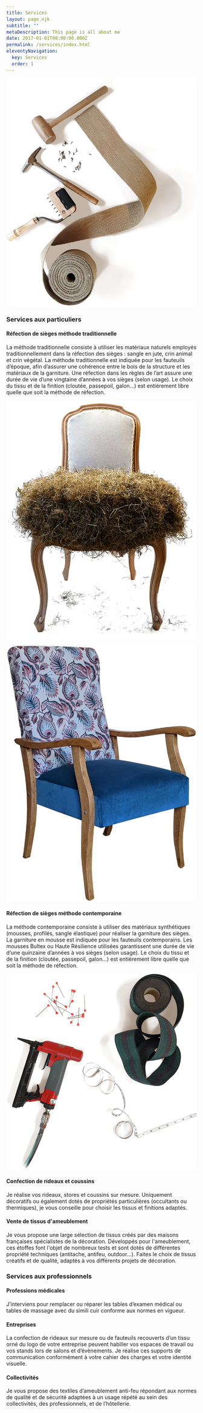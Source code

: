 ```yaml
---
title: Services
layout: page.njk
subtitle: ""
metaDescription: This page is all about me
date: 2017-01-01T00:00:00.000Z
permalink: /services/index.html
eleventyNavigation:
  key: Services
  order: 1
---
```

<section>
<div>

![les outils du tapissier d'ameublement](/src/assets/img/outils-traditionnels.png "Fern")
</div>

<article>

### Services aux particuliers

#### Réfection de sièges méthode traditionnelle
La méthode traditionnelle consiste à utiliser les matériaux naturels employés traditionnellement dans la réfection des sièges : sangle en jute, crin animal et crin végétal. 
La méthode traditionnelle est indiquée pour les fauteuils d’époque, afin d’assurer une cohérence entre le bois de la structure et les matériaux de la garniture.
Une réfection dans les règles de l’art assure une durée de vie d’une vingtaine d’années à vos sièges (selon usage).
Le choix du tissu et de la finition (cloutée, passepoil, galon…) est entièrement libre quelle que soit la méthode de réfection.
</article>

<div>

![Fern](/src/assets/img/fauteuil-trad.png "Fern")
</div>
</section>
<section>
<div>

![les outils du tapissier d'ameublement](/src/assets/img/fauteuil-contempo.png "Fern")
</div>
<article>

#### Réfection de sièges méthode contemporaine
La méthode contemporaine consiste à utiliser des matériaux synthétiques (mousses, profilés, sangle élastique) pour réaliser la garniture des sièges.
La garniture en mousse est indiquée pour les fauteuils contemporains. Les mousses Bultex ou Haute Résilience utilisées garantissent une durée de vie d’une quinzaine d’années à vos sièges (selon usage).
Le choix du tissu et de la finition (cloutée, passepoil, galon…) est entièrement libre quelle que soit la méthode de réfection.
</article>
<div>

![les outils du tapissier d'ameublement](/src/assets/img/outils-contemporain.png "Fern")
</div>
</section>

#### Confection de rideaux et coussins
Je réalise vos rideaux, stores et coussins sur mesure. Uniquement décoratifs ou également dotés de propriétés particulières (occultants ou thermiques), je vous conseille pour choisir les tissus et finitions adaptés.

#### Vente de tissus d'ameublement
Je vous propose une large sélection de tissus créés par des maisons françaises spécialistes de la décoration.
Développés pour l'ameublement, ces étoffes font l'objet de nombreux tests et sont dotés de différentes propriété techniques (antitache, antifeu, outdoor...).
Faites le choix de tissus créatifs et de qualité, adaptés à vos différents projets de décoration.

### Services aux professionnels

#### Professions médicales
J’interviens pour remplacer ou réparer les tables d’examen médical ou tables de massage avec du simili cuir conforme aux normes en vigueur.

#### Entreprises
La confection de rideaux sur mesure ou de fauteuils recouverts d’un tissu orné du logo de votre entreprise peuvent habiller vos espaces de travail ou vos stands lors de salons et d’évènements.
Je réalise ces supports de communication conformément à votre cahier des charges et votre identité visuelle.

#### Collectivités
Je vous propose des textiles d’ameublement anti-feu répondant aux normes de qualité et de sécurité adaptées à un usage répété au sein des collectivités, des professionnels, et de l’hôtellerie.